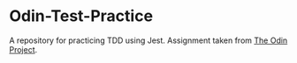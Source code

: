 # Odin-Test-Practice

A repository for practicing TDD using Jest. Assignment taken from [The Odin Project](https://www.theodinproject.com/lessons/node-path-javascript-testing-practice).
